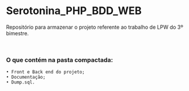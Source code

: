 # Serotonina_PHP_BDD_WEB
Repositório para armazenar o projeto referente ao trabalho de LPW do 3º bimestre.

<br>

### O que contém na pasta compactada: 
    
    • Front e Back end do projeto;
    • Documentação;
    • Dump.sql.
